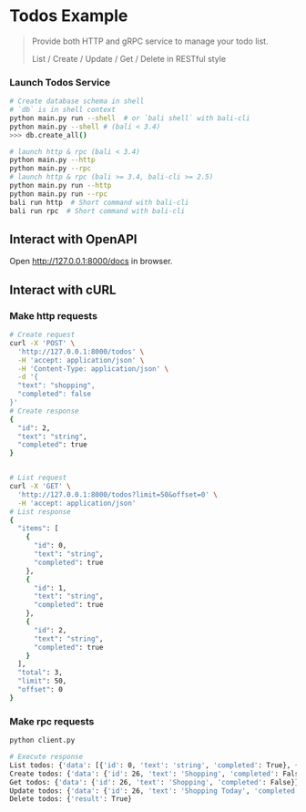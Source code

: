 # Todos Example

> Provide both HTTP and gRPC service to manage your todo list.
> 
> List / Create / Update / Get / Delete in RESTful style
> 

### Launch Todos Service

```bash
# Create database schema in shell
# `db` is in shell context 
python main.py run --shell  # or `bali shell` with bali-cli
python main.py --shell # (bali < 3.4)
>>> db.create_all()

# launch http & rpc (bali < 3.4) 
python main.py --http 
python main.py --rpc
# launch http & rpc (bali >= 3.4, bali-cli >= 2.5)
python main.py run --http 
python main.py run --rpc
bali run http  # Short command with bali-cli
bali run rpc  # Short command with bali-cli 
```

## Interact with OpenAPI 
Open http://127.0.0.1:8000/docs in browser. 

## Interact with cURL

### Make http requests

```bash
# Create request
curl -X 'POST' \
  'http://127.0.0.1:8000/todos' \
  -H 'accept: application/json' \
  -H 'Content-Type: application/json' \
  -d '{
  "text": "shopping",
  "completed": false
}'
# Create response
{
  "id": 2,
  "text": "string",
  "completed": true
}


# List request
curl -X 'GET' \
  'http://127.0.0.1:8000/todos?limit=50&offset=0' \
  -H 'accept: application/json'
# List response
{
  "items": [
    {
      "id": 0,
      "text": "string",
      "completed": true
    },
    {
      "id": 1,
      "text": "string",
      "completed": true
    },
    {
      "id": 2,
      "text": "string",
      "completed": true
    }
  ],
  "total": 3,
  "limit": 50,
  "offset": 0
}
```

### Make rpc requests

```bash
python client.py

# Execute response
List todos: {'data': [{'id': 0, 'text': 'string', 'completed': True}, {'id': 1, 'text': 'string', 'completed': True}], 'count': 26}
Create todos: {'data': {'id': 26, 'text': 'Shopping', 'completed': False}}
Get todos: {'data': {'id': 26, 'text': 'Shopping', 'completed': False}}
Update todos: {'data': {'id': 26, 'text': 'Shopping Today', 'completed': True}}
Delete todos: {'result': True}
```
